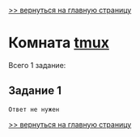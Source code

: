 [>> вернуться на главную страницу](https://github.com/BEPb/tryhackme/blob/master/README.md)

# Комната [tmux](https://tryhackme.com/r/room/rptmux) 

Всего 1 заданиe:
## Задание 1

```commandline
Ответ не нужен
```

[>> вернуться на главную страницу](https://github.com/BEPb/tryhackme/blob/master/README.md)